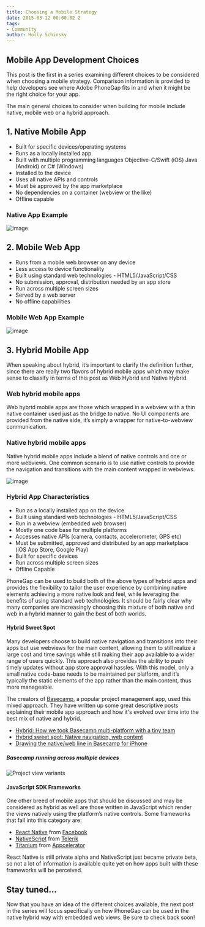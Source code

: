 ```yaml
---
title: Choosing a Mobile Strategy
date: 2015-03-12 08:00:02 Z
tags:
- Community
author: Holly Schinsky
---
```


## Mobile App Development Choices

This post is the first in a series examining different choices to be considered when choosing a mobile strategy.  Comparison information is provided to help developers see where Adobe PhoneGap fits in and when it might be the right choice for your app.

The main general choices to consider when building for mobile include native, mobile web or a hybrid approach.

## 1. Native Mobile App

- Built for specific devices/operating systems
- Runs as a locally installed app
- Built with multiple programming languages Objective-C/Swift (iOS) Java (Android) or C# (Windows)
- Installed to the device
- Uses all native APIs and controls
- Must be approved by the app marketplace
- No dependencies on a container (webview or the like)
- Offline capable

### Native App Example

![image](/blog/uploads/2015-03/native.jpg)

## 2. Mobile Web App

- Runs from a mobile web browser on any device
- Less access to device functionality
- Built using standard web technologies - HTML5/JavaScript/CSS
- No submission, approval, distribution needed by an app store
- Run across multiple screen sizes
- Served by a web server
- No offline capabilities

### Mobile Web App Example

![image](/blog/uploads/2015-03/mobile-web2.png)

## 3. Hybrid Mobile App

When speaking about hybrid, it’s important to clarify the definition further, since there are really two flavors of hybrid mobile apps which may make sense to classify in terms of this post as Web Hybrid and Native Hybrid.

### Web hybrid mobile apps

Web hybrid mobile apps are those which wrapped in a webview with a thin native container used just as the bridge to native. No UI components are provided from the native side, it’s simply a wrapper for native-to-webview communication.

### Native hybrid mobile apps

Native hybrid mobile apps include a blend of native controls and one or more webviews. One common scenario is to use native controls to provide the navigation and transitions with the main content wrapped in webviews.

![image](/blog/uploads/2015-03/phonegap-diagram2.png)

### Hybrid App Characteristics

- Run as a locally installed app on the device
- Built using standard web technologies - HTML5/JavaScript/CSS
- Run in a webview (embedded web browser)
- Mostly one code base for multiple platforms
- Accesses native APIs (camera, contacts, accelerometer, GPS etc)
- Must be submitted, approved and distributed by an app marketplace (iOS App Store, Google Play)
- Built for specific devices
- Run across multiple screen sizes
- Offline Capable

PhoneGap can be used to build both of the above types of hybrid apps and provides the flexibility to tailor the user experience by combining native elements achieving a more native look and feel, while leveraging the benefits of using standard web technologies. It should be fairly clear why many companies are increasingly choosing this mixture of both native and web in a hybrid manner to gain the best of both worlds.

#### Hybrid Sweet Spot

Many developers choose to build native navigation and transitions into their apps but use webviews for the main content, allowing them to still realize a large cost and time savings while still making their app available to a wider range of users quickly. This approach also provides the ability to push timely updates without app store approval hassles. With this model, only a small native code-base needs to be maintained per platform, and it’s typically the static elements of the app rather than the main content, thus more manageable.

The creators of [Basecamp](https://basecamp.com/), a popular project management app, used this mixed approach. They have written up some great descriptive posts explaining their mobile app approach and how it's evolved over time into the best mix of native and hybrid.

- [Hybrid: How we took Basecamp multi-platform with a tiny team](https://signalvnoise.com/posts/3766-hybrid-how-we-took-basecamp-multi-platform-with-a-tiny-team)
- [Hybrid sweet spot: Native navigation, web content](https://signalvnoise.com/posts/3743-hybrid-sweet-spot-native-navigation-web-content)
- [Drawing the native/web line in Basecamp for iPhone](https://signalvnoise.com/posts/3438-drawing-the-nativeweb-line-in-basecamp-for-iphone)

##### Basecamp running across multiple devices

![Project view variants](/blog/uploads/2015-03/1557-project-view-variants-new.jpg)

#### JavaScript SDK Frameworks

One other breed of mobile apps that should be discussed and may be considered as hybrid as well are those written in JavaScript which render the views natively using the platform’s native controls. Some frameworks that fall into this category are:

- [React Native](http://www.reactnative.com/) from [Facebook](http://facebook.com)
- [NativeScript](https://www.nativescript.org/) from [Telerik](http://www.telerik.com)
- [Titanium](http://www.appcelerator.com/titanium/) from [Appcelerator](http://www.appcelerator.com)

React Native is still private alpha and NativeScript just became private beta, so not a lot of information is available quite yet on how apps built with these frameworks will be perceived.

## Stay tuned...

Now that you have an idea of the different choices available, the next post in the series will focus specifically on how PhoneGap can be used in the native hybrid way with embedded web views. Be sure to check back soon!
